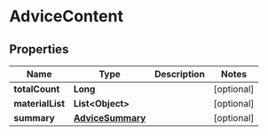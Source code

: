 

# AdviceContent


## Properties

Name | Type | Description | Notes
------------ | ------------- | ------------- | -------------
**totalCount** | **Long** |  |  [optional]
**materialList** | **List&lt;Object&gt;** |  |  [optional]
**summary** | [**AdviceSummary**](AdviceSummary.md) |  |  [optional]



